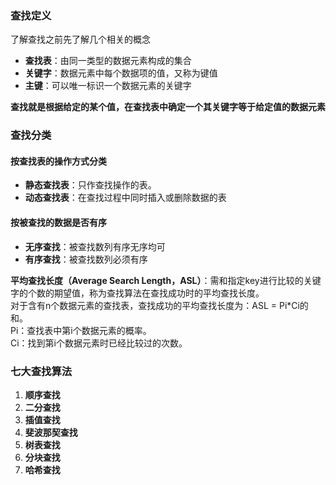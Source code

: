 ### 查找定义  
了解查找之前先了解几个相关的概念  
- **查找表**：由同一类型的数据元素构成的集合  
- **关键字**：数据元素中每个数据项的值，又称为键值  
- **主键**：可以唯一标识一个数据元素的关键字

**查找就是根据给定的某个值，在查找表中确定一个其关键字等于给定值的数据元素**  
### 查找分类
#### 按查找表的操作方式分类
- **静态查找表**：只作查找操作的表。
- **动态查找表**：在查找过程中同时插入或删除数据的表
#### 按被查找的数据是否有序
- **无序查找**：被查找数列有序无序均可
- **有序查找**：被查找数列必须有序

**平均查找长度（Average Search Length，ASL）**：需和指定key进行比较的关键字的个数的期望值，称为查找算法在查找成功时的平均查找长度。  
  对于含有n个数据元素的查找表，查找成功的平均查找长度为：ASL = Pi*Ci的和。  
  Pi：查找表中第i个数据元素的概率。  
  Ci：找到第i个数据元素时已经比较过的次数。

### 七大查找算法  
1. **顺序查找**  
2. **二分查找**
3. **插值查找**
4. **斐波那契查找**
5. **树表查找** 
6. **分块查找**
7. **哈希查找**